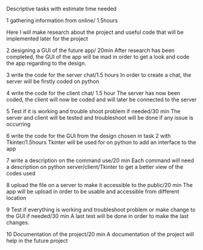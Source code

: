 Descriptive tasks with estimate time needed

1 gathering information from online/ 1.5hours

Here I will make research about the project and useful code that will be implemented later for the project

2 designing a GUI of the future app/ 20min
After research has been completed, the GUI of the app will be mad in order to get a look and code the app regarding to the design. 

3 write the code for the server chat/1.5 hours
In order to create a chat, the server will be firstly coded on python

4 write the code for the client chat/ 1.5 hour
The server has now been coded, the client will now be coded and will later be connected to the server

5 Test if it is working and trouble shoot problem if needed/30 min
The server and client will be tested and troubleshoot will be done if any issue is occurring

6 write the code for the GUI from the design chosen in task 2 with Tkinter/1.5hours
Tkinter will be used for on python to add an interface to the app

7 write a description on the command use/20 min
Each command will need a description on python server/client/Tkinter to get a better view of the codes used

8 upload the file on a server to make it accessible to the public/20 min
The app will be upload in order to be usable and accessible from different location

9 Test if everything is working and troubleshoot problem or make change to the GUI if needed/30 min
A last test will be done in order to make the last changes.

10 Documentation of the project/20 min
A documentation of the project will help in the future project 

